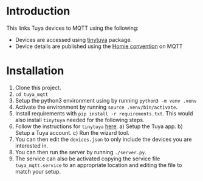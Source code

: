 # Introduction

This links Tuya devices to MQTT using the following:

* Devices are accessed using [tinytuya](https://pypi.org/project/tinytuya/) package.
* Device details are published using the [Homie convention](https://homieiot.github.io/) on MQTT

# Installation

1. Clone this project.
2. `cd tuya_mqtt`
3. Setup the python3 environment using by running `python3 -m venv .venv`
4. Activate the environment by running `source .venv/bin/activate`.
5. Install requirements with `pip install -r requirements.txt`.  This would also install `tinytuya` needed for the following steps.
6. Follow the instructions for `tinytuya` [here](https://pypi.org/project/tinytuya/).
  a) Setup the Tuya app.
  b) Setup a Tuya account.
  c) Run the wizard tool.
7. You can then edit the `devices.json` to only include the devices you are interested in.
8. You can then run the server by running `./server.py`.
9. The service can also be activated copying the service file `tuya_mqtt.service` to an appropriate location and editing the file to match your setup.

